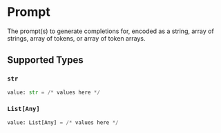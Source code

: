 # Prompt

The prompt(s) to generate completions for, encoded as a string, array of strings, array of tokens, or array of token arrays.


## Supported Types

### `str`

```python
value: str = /* values here */
```

### `List[Any]`

```python
value: List[Any] = /* values here */
```

